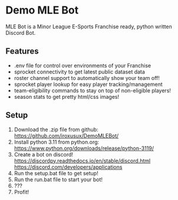 # Demo MLE Bot

MLE Bot is a Minor League E-Sports Franchise ready, python written Discord Bot.

## Features
- .env file for control over environments of your Franchise
- sprocket connectivity to get latest public dataset data
- roster channel support to automatically show your team off!
- sprocket player lookup for easy player tracking/management
- team-eligibility commands to stay on top of non-eligible players!
- season stats to get pretty html/css images!

## Setup
  1. Download the .zip file from github:
     https://github.com/iroxusux/DemoMLEBot/
  2. Install python 3.11 from python.org:
     https://www.python.org/downloads/release/python-3119/
  3. Create a bot on discord!
     https://discordpy.readthedocs.io/en/stable/discord.html
     https://discord.com/developers/applications
  4. Run the setup.bat file to get setup!
  5. Run the run.bat file to start your bot!
  6. ???
  7. Profit!
  

